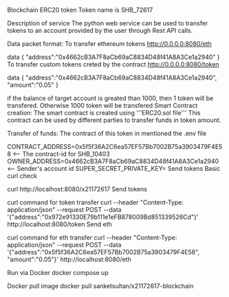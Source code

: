 Blockchain ERC20 token
Token name is SHB_72617

Description of service
The python web service can be used to transfer tokens to an account provided by the user through Rest API calls.

Data packet format: To transfer ethereum tokens http://0.0.0.0:8080/eth

data {
    "address":"0x4662cB3A7F8aCb69aC8834D48f41A8A3Ce1a2940"
    }
To transfer custom tokens creted by the contract http://0.0.0.0:8080/token

data {
    "address":"0x4662cB3A7F8aCb69aC8834D48f41A8A3Ce1a2940",
    "amount":"0.05"
    }

if the balance of target account is greated than 1000, then 1 token will be transfered. Otherwise 1000 token will be transfered
Smart Contract creation:
The smart contract is created using '''ERC20.sol file''' This contract can be used by different parties to transfer funds in token amount.

Transfer of funds:
The contract of this token in mentioned the .env file

CONTRACT_ADDRESS=0x5f5f36A2C6ea57EF57Bb7002B75a3903479F4E58 <-- The contract-id for SHB_10403
OWNER_ADDRESS=0x4662cB3A7F8aCb69aC8834D48f41A8A3Ce1a2940 <-- Sender's account id
SUPER_SECRET_PRIVATE_KEY= <super secret private key of the account holder>
Send tokens
Basic curl check

curl http://localhost:8080/x21172617
Send tokens

curl command for token transfer
curl --header "Content-Type: application/json" --request POST --data '{"address":"0x972e91330E79b111e1eFB878009Bd851339526Cd"}' http://localhost:8080/token
Send eth

curl command for eth transfer
curl --header "Content-Type: application/json" --request POST --data '{"address":"0x5f5f36A2C6ea57EF57Bb7002B75a3903479F4E58", "amount":"0.05"}' http://localhost:8080/eth

Run via Docker
docker compose up


Docker pull image
docker pull sanketsultan/x21172617-blockchain